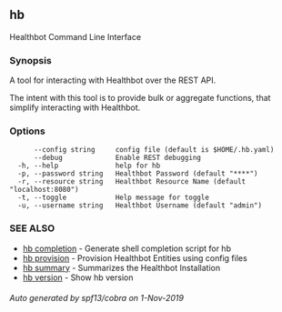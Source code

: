 ## hb

Healthbot Command Line Interface

### Synopsis

A tool for interacting with Healthbot over the REST API. 
	
The intent with this tool is to provide bulk or aggregate functions, that
simplify interacting with Healthbot. 
	

### Options

```
      --config string     config file (default is $HOME/.hb.yaml)
      --debug             Enable REST debugging
  -h, --help              help for hb
  -p, --password string   Healthbot Password (default "****")
  -r, --resource string   Healthbot Resource Name (default "localhost:8080")
  -t, --toggle            Help message for toggle
  -u, --username string   Healthbot Username (default "admin")
```

### SEE ALSO

* [hb completion](hb_completion.md)	 - Generate shell completion script for hb
* [hb provision](hb_provision.md)	 - Provision Healthbot Entities using config files
* [hb summary](hb_summary.md)	 - Summarizes the Healthbot Installation
* [hb version](hb_version.md)	 - Show hb version

###### Auto generated by spf13/cobra on 1-Nov-2019
